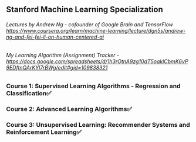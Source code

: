## Stanford Machine Learning Specialization
###### Lectures by Andrew Ng - cofounder of Google Brain and TensorFlow https://www.coursera.org/learn/machine-learning/lecture/dgn5s/andrew-ng-and-fei-fei-li-on-human-centered-ai
###### My Learning Algorithm (Assignment) Tracker - https://docs.google.com/spreadsheets/d/1h3rOtnA9zg10dT5oqklCbmK6vP9EDftnQArKYl7rBWg/edit#gid=109838321
### Course 1: Supervised Learning Algorithms - Regression and Classification✅
### Course 2: Advanced Learning Algorithms✅
### Course 3: Unsupervised Learning: Recommender Systems and Reinforcement Learning✅
